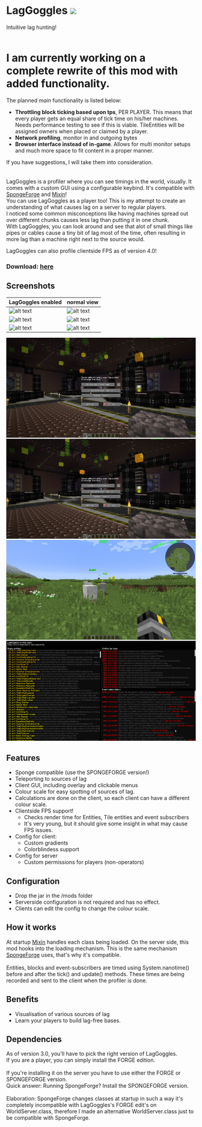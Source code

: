 # LagGoggles <img height="70" src="docs/logo.png">
Intuitive lag hunting!<br>
<br>
# I am currently working on a complete rewrite of this mod with added functionality.
The planned _main_ functionality is listed below:
* **Throttling block ticking based upon tps**, PER PLAYER. This means that every player gets an equal share of tick time on his/her machines. Needs performance testing to see if this is viable. TileEntities will be assigned owners when placed or claimed by a player.
* **Network profiling**, monitor in and outgoing bytes
* **Browser interface instead of in-game**. Allows for multi monitor setups and much more space to fit content in a proper manner.

If you have suggestions, I will take them into consideration.
<br>
<br>
<br>
LagGoggles is a profiler where you can see timings in the world, visually. It comes with a custom GUI using a configurable keybind. It's compatible with [SpongeForge](https://github.com/SpongePowered/SpongeForge) and [Mixin](https://github.com/SpongePowered/Mixin)!<br>
You can use LagGoggles as a player too! This is my attempt to create an understanding of what causes lag on a server to regular players.<br>
I noticed some common misconceptions like having machines spread out over different chunks causes less lag than putting it in one chunk.<br>
With LagGoggles, you can look around and see that alot of small things like pipes or cables cause a tiny bit of lag most of the time, often resulting in more lag than a machine right next to the source would.

LagGoggles can also profile clientside FPS as of version 4.0!

### Download: [here](https://minecraft.curseforge.com/projects/laggoggles/files)

## Screenshots

| LagGoggles enabled | normal view |
| --- | --- |
| ![alt text](docs/2-enabled.png "With laggoggles") | ![alt text](docs/2-disabled.png "Without laggoggles") |
| ![alt text](docs/1-enabled.png "With laggoggles") | ![alt text](docs/1-disabled.png "Without laggoggles") |
| ![alt text](docs/3-enabled.png "With laggoggles") | ![alt text](docs/3-disabled.png "Without laggoggles") |

![alt text](docs/menu.png "LagGoggles menu")
![alt text](docs/menu-5sec.png "LagGoggles menu")
![alt text](docs/sheep.png "Entity view")
![alt text](docs/timingsmenu.png "Analyzer")

## Features
* Sponge compatible (use the SPONGEFORGE version!)
* Teleporting to sources of lag
* Client GUI, including overlay and clickable menus
* Colour scale for easy spotting of sources of lag.
* Calculations are done on the client, so each client can have a different colour scale.
* Clientside FPS support!
   * Checks render time for Entities, Tile entities and event subscribers
   * It's very young, but it should give some insight in what may cause FPS issues.
* Config for client:
    * Custom gradients
    * Colorblindess support
* Config for server
    * Custom permissions for players (non-operators)

## Configuration
* Drop the jar in the /mods folder
* Serverside configuration is not required and has no effect.
* Clients can edit the config to change the colour scale.

## How it works
At startup [Mixin](https://github.com/SpongePowered/Mixin) handles each class being loaded. On the server side, this mod hooks into the loading mechanism. This is the same mechanism [SpongeForge](https://github.com/SpongePowered/SpongeForge) uses, that's why it's compatible.<br>
<br>
Entities, blocks and event-subscribers are timed using System.nanotime() before and after the tick() and update() methods. These times are being recorded and sent to the client when the profiler is done.

## Benefits
* Visualisation of various sources of lag
* Learn your players to build lag-free bases.

## Dependencies
As of version 3.0, you'll have to pick the right version of LagGoggles.<br>
If you are a player, you can simply install the FORGE edition.<br>
<br>
If you're installing it on the server you have to use either the FORGE or SPONGEFORGE version.<br>
Quick answer: Running SpongeForge? Install the SPONGEFORGE version.<br>
<br>
Elaboration: SpongeForge changes classes at startup in such a way it's completely incompatible with LagGoggles's FORGE edit's on WorldServer.class, therefore I made an alternative WorldServer.class just to be compatible with SpongeForge.
